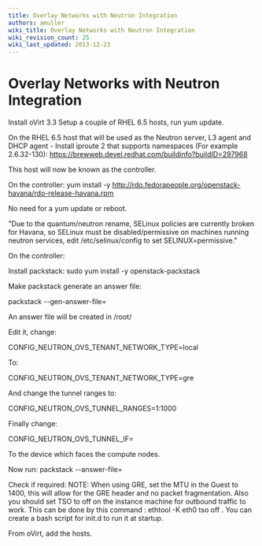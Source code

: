 ```yaml
---
title: Overlay Networks with Neutron Integration
authors: amuller
wiki_title: Overlay Networks with Neutron Integration
wiki_revision_count: 25
wiki_last_updated: 2013-12-23
---
```


# Overlay Networks with Neutron Integration

Install oVirt 3.3 Setup a couple of RHEL 6.5 hosts, run yum update.

On the RHEL 6.5 host that will be used as the Neutron server, L3 agent and DHCP agent - Install iproute 2 that supports namespaces (For example 2.6.32-130): <https://brewweb.devel.redhat.com/buildinfo?buildID=297968>

This host will now be known as the controller.

On the controller: yum install -y <http://rdo.fedorapeople.org/openstack-havana/rdo-release-havana.rpm>

No need for a yum update or reboot.

"Due to the quantum/neutron rename, SELinux policies are currently broken for Havana, so SELinux must be disabled/permissive on machines running neutron services, edit /etc/selinux/config to set SELINUX=permissive."

On the controller:

Install packstack: sudo yum install -y openstack-packstack

Make packstack generate an answer file:

packstack --gen-answer-file=<file name>

An answer file will be created in /root/<file name>

Edit it, change:

CONFIG_NEUTRON_OVS_TENANT_NETWORK_TYPE=local

To:

CONFIG_NEUTRON_OVS_TENANT_NETWORK_TYPE=gre

And change the tunnel ranges to:

CONFIG_NEUTRON_OVS_TUNNEL_RANGES=1:1000

Finally change:

CONFIG_NEUTRON_OVS_TUNNEL_IF=<ethX>

To the device which faces the compute nodes.

Now run: packstack --answer-file=<file name>

Check if required: NOTE: When using GRE, set the MTU in the Guest to 1400, this will allow for the GRE header and no packet fragmentation. Also you should set TSO to off on the instance machine for outbound traffic to work. This can be done by this command : ethtool -K eth0 tso off . You can create a bash script for init.d to run it at startup.

From oVirt, add the hosts.
